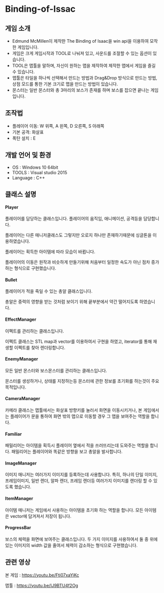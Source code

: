 # Binding-of-Issac
## 게임 소개
* Edmund McMillen이 제작한 The Binding of Isaac을 win api을 이용하여 모작한 게임입니다.
* 게임은 크게 게임시작과 TOOL로 나눠져 있고, 사운드를 조절할 수 있는 옵션이 있습니다.
* TOOL은 맵툴을 말하며, 자신이 원하는 맵을 제작하여 제작한 맵에서 게임을 즐길 수 있습니다.
* 맵툴은 타일을 하나씩 선택해서 만드는 방법과 Drag&Drop 방식으로 만드는 방법, 상점 모드를 통한 기본 크기로 맵을 만드는 방법이 있습니다.
* 몬스터는 일반 몬스터와 총 3마리의 보스가 존재를 하며 보스를 잡으면 끝나는 게임입니다.

## 조작법
* 플레이어 이동: W 위쪽, A 왼쪽, D 오른쪽, S 아래쪽
* 기본 공격: 화살표
* 폭탄 설치 : E

## 개발 언어 및 환경
- OS : Windows 10 64bit 
- TOOLS : Visual studio 2015
- Language : C++

## 클래스 설명
#### Player
플레이어를 담당하는 클래스입니다. 플레이어의 움직임, 애니메이션, 공격등을 담당합니다. 

플레이어는 다른 매니저클래스도 그렇지만 오로지 하나만 존재하기때문에 싱글톤을 이용하였습니다.

플레이어는 획득한 아이템에 따라 모습이 바뀝니다.

플레이어의 이동은 원작과 비슷하게 만들기위해 처음부터 일정한 속도가 아닌 점차 증가하는 형식으로 구현했습니다.

#### Bullet
플레이어가 적을 죽일 수 있는 총알 클래스입니다.

총알은 중력의 영향을 받는 것처럼 보이기 위해 끝부분에서 약간 떨어지도록 하였습니다.

#### EffectManager
이펙트를 관리하는 클래스입니다.

이펙트 클래스는 STL map과 vector를 이용하여서 구현을 하였고, iterator를 통해 재생할 이펙트를 찾아 렌더링합니다.

#### EnemyManager
모든 일반 몬스터와 보스몬스터를 관리하는 클래스입니다.

몬스터를 생성하거나, 상태를 지정하는등 몬스터에 관한 정보를 초기화를 하는것이 주요 목적입니다.

#### CameraManager
카메라 클래스는 맵툴에서는 화살표 방향키를 눌러서 화면을 이동시키거나, 본 게임에서는 플레이어가 문을 통하여 화면 밖의 맵으로 이동할 경우 그 맵을 보여주는 역할을 합니다.

#### Familiar
패밀리어는 아이템을 획득시 플레이어 옆에서 적을 쓰러뜨리는데 도와주는 역할을 합니다. 패밀리어는 플레이어와 똑같은 방향을 보고 총알을 발사합니다.

#### ImageManager
이미지 매니저는 여러가지 이미지를 등록하는데 사용합니다. 특히, 하나의 단일 이미지, 프레임이미지, 일반 렌더, 알파 렌더, 프레임 렌더등 여러가지 이미지를 렌더링 할 수 있도록 했습니다.

#### ItemManager
아이템 매니저는 게임에서 사용하는 아이템을 초기화 하는 역할을 합니다.
모든 아이템은 vector에 담겨져서 저장이 됩니다.

#### ProgressBar
보스의 체력을 화면에 보여주는 클래스입니다.
두 가지 이미지를 사용하여서 둘 중 위에 있는 이미지의 width 값을 줄여서 체력이 감소하는 형식으로 구현했습니다.

## 관련 영상
본 게임 : https://youtu.be/Fti07xaYiKc

맵툴 : https://youtu.be/IJ9BTU4f2Og
